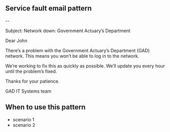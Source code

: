 ## Service fault email pattern

--

Subject: Network down: Government Actuary’s Department

Dear John

There’s a problem with the Government Actuary’s Department (GAD) network. This means you won’t be able to log in to the network. 

We’re working to fix this as quickly as possible. We’ll update you every hour until the problem’s fixed.

Thanks for your patience.

GAD IT Systems team

## When to use this pattern

- scenario 1
- scenario 2


